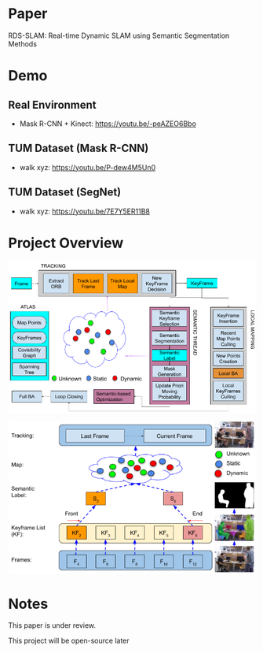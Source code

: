 # Paper

RDS-SLAM: Real-time Dynamic SLAM using Semantic Segmentation Methods

# Demo

## Real Environment

-   Mask R-CNN + Kinect: <https://youtu.be/-peAZEO6Bbo>

## TUM Dataset (Mask R-CNN)

-   walk xyz: <https://youtu.be/P-dew4M5Un0>

## TUM Dataset (SegNet)

-   walk xyz: <https://youtu.be/7E7Y5ER11B8>

# Project Overview

![system_overview.png](img/system_overview.png)

![semantic_tracking_example.png](img/semantic_tracking_example.png)

# Notes

This paper is under review. 

This project will be open-source later
